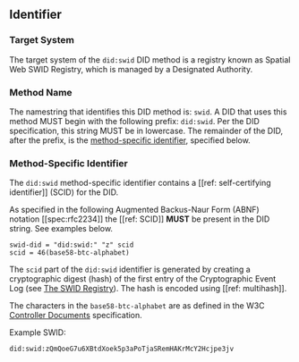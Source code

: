 ## Identifier

### Target System

The target system of the `did:swid` DID method is a registry known as Spatial
Web SWID Registry, which is managed by a Designated Authority.

### Method Name

The namestring that identifies this DID method is: `swid`. A DID that uses this
method MUST begin with the following prefix: `did:swid`. Per the DID
specification, this string MUST be in lowercase. The remainder of the DID, after
the prefix, is the [method-specific identifier](#method-specific-identifier),
specified below.

### Method-Specific Identifier

The `did:swid` method-specific identifier contains a [[ref:
self-certifying identifier]] (SCID) for the DID.
  
As specified in the following Augmented Backus-Naur Form (ABNF) notation
[[spec:rfc2234]] the [[ref: SCID]] **MUST** be present in the DID string. See
examples below.

```abnf
swid-did = "did:swid:" "z" scid
scid = 46(base58-btc-alphabet) 
```

The `scid` part of the `did:swid` identifier is generated by creating a cryptographic digest (hash)
of the first entry of the Cryptographic Event Log (see [The SWID Registry](#the-swid-registry)). The hash is encoded using
[[ref: multihash]].

The characters in the `base58-btc-alphabet` are as defined in the W3C [Controller Documents](https://www.w3.org/TR/cid-1.0/#multibase-0) specification.

Example SWID:

```
did:swid:zQmQoeG7u6XBtdXoek5p3aPoTjaSRemHAKrMcY2Hcjpe3jv
```
